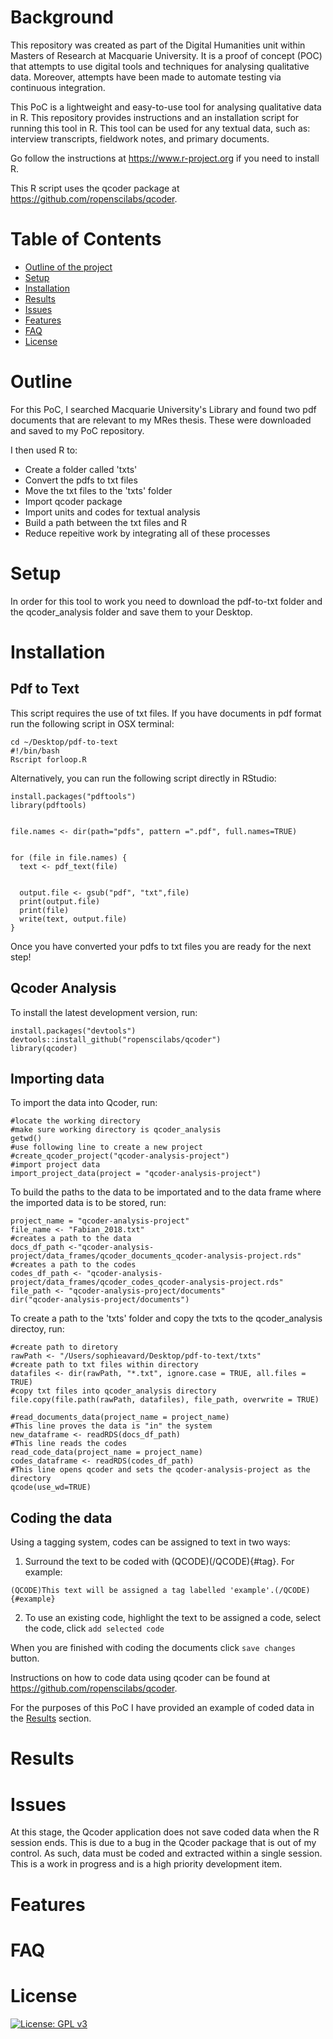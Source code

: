 

# Background
This repository was created as part of the Digital Humanities unit within Masters of Research at Macquarie University. It is a proof of concept (POC) that attempts to use digital tools and techniques for analysing qualitative data. Moreover, attempts have been made to automate testing via continuous integration. 

This PoC is a lightweight and easy-to-use tool for analysing qualitative data in R. This repository provides instructions and an installation script for running this tool in R. This tool can be used for any textual data, such as: interview transcripts, fieldwork notes, and primary documents.

Go follow the instructions at https://www.r-project.org if you need to install R. 

This R script uses the qcoder package at https://github.com/ropenscilabs/qcoder. 


# Table of Contents
- [Outline of the project](#outline)
- [Setup](#setup)
- [Installation](#installation)
- [Results](#results)
- [Issues](#issues)
- [Features](#features)
- [FAQ](#faq)
- [License](#license)

# Outline
For this PoC, I searched Macquarie University's Library and found two pdf documents that are relevant to my MRes thesis. These were downloaded and saved to my PoC repository. 

I then used R to:
- Create a folder called 'txts'
- Convert the pdfs to txt files 
- Move the txt files to the 'txts' folder
- Import qcoder package 
- Import units and codes for textual analysis 
- Build a path between the txt files and R 
- Reduce repeitive work by integrating all of these processes


# Setup
In order for this tool to work you need to download the pdf-to-txt folder and the qcoder_analysis folder and save them to your Desktop. 

# Installation 


## Pdf to Text 
This script requires the use of txt files. If you have documents in pdf format run the following script in OSX terminal:

```
cd ~/Desktop/pdf-to-text
#!/bin/bash
Rscript forloop.R
```

Alternatively, you can run the following script directly in RStudio: 

```Rscript
install.packages("pdftools")
library(pdftools)


file.names <- dir(path="pdfs", pattern =".pdf", full.names=TRUE)


for (file in file.names) {
  text <- pdf_text(file)

  
  output.file <- gsub("pdf", "txt",file)
  print(output.file)
  print(file)
  write(text, output.file)
}

```

Once you have converted your pdfs to txt files you are ready for the next step!

## Qcoder Analysis 
To install the latest development version, run:
```Rscript
install.packages("devtools")
devtools::install_github("ropenscilabs/qcoder")
library(qcoder)
```

## Importing data
To import the data into Qcoder, run: 
```Rscript
#locate the working directory
#make sure working directory is qcoder_analysis
getwd()
#use following line to create a new project
#create_qcoder_project("qcoder-analysis-project")
#import project data
import_project_data(project = "qcoder-analysis-project")
```

To build the paths to the data to be importated and to the data frame where the imported data is to be stored, run: 
```Rscript
project_name = "qcoder-analysis-project"
file_name <- "Fabian_2018.txt"
#creates a path to the data
docs_df_path <-"qcoder-analysis-project/data_frames/qcoder_documents_qcoder-analysis-project.rds"
#creates a path to the codes
codes_df_path <- "qcoder-analysis-project/data_frames/qcoder_codes_qcoder-analysis-project.rds"
file_path <- "qcoder-analysis-project/documents"
dir("qcoder-analysis-project/documents")
```

To create a path to the 'txts' folder and copy the txts to the qcoder_analysis directoy, run:
```Rscript
#create path to diretory
rawPath <- "/Users/sophieavard/Desktop/pdf-to-text/txts"
#create path to txt files within directory
datafiles <- dir(rawPath, "*.txt", ignore.case = TRUE, all.files = TRUE)
#copy txt files into qcoder_analysis directory
file.copy(file.path(rawPath, datafiles), file_path, overwrite = TRUE)
```


```Rscript 
#read_documents_data(project_name = project_name)
#This line proves the data is "in" the system
new_dataframe <- readRDS(docs_df_path)
#This line reads the codes 
read_code_data(project_name = project_name)
codes_dataframe <- readRDS(codes_df_path)
#This line opens qcoder and sets the qcoder-analysis-project as the directory
qcode(use_wd=TRUE)
```

## Coding the data 
Using a tagging system, codes can be assigned to text in two ways:
1. Surround the text to be coded with (QCODE)(/QCODE){#tag}. For example: 

```(QCODE)This text will be assigned a tag labelled 'example'.(/QCODE){#example}```

2. To use an existing code, highlight the text to be assigned a code, select the code, click ```add selected code```

When you are finished with coding the documents click ```save changes``` button.

Instructions on how to code data using qcoder can be found at https://github.com/ropenscilabs/qcoder. 

For the purposes of this PoC I have provided an example of coded data in the [Results](#results) section. 

# Results


# Issues
At this stage, the Qcoder application does not save coded data when the R session ends. This is due to a bug in the Qcoder package that is out of my control. As such, data must be coded and extracted within a single session. This is a work in progress and is a high priority development item. 

# Features

# FAQ

# License
[![License: GPL v3](https://img.shields.io/badge/License-GPLv3-blue.svg)](https://www.gnu.org/licenses/gpl-3.0)

